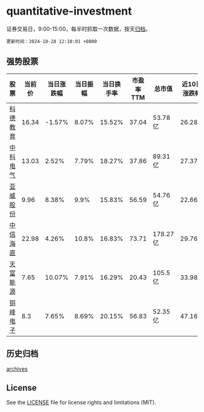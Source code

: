 # quantitative-investment

证券交易日，9:00-15:00，每半时抓取一次数据，按天[归档](archives)。

`更新时间：2024-10-28 12:10:01 +0800`

## 强势股票

|股票|当前价|当日涨跌幅|当日振幅|当日换手率|市盈率TTM|总市值|近10日涨跌幅|
|----|----|----|----|----|----|----|----|
|[科德教育](https://xueqiu.com/S/SZ300192)|16.34|-1.57%|8.07%|15.52%|37.04|53.78亿|26.28%|
|[中科电气](https://xueqiu.com/S/SZ300035)|13.03|2.52%|7.79%|18.27%|37.86|89.31亿|27.37%|
|[亚威股份](https://xueqiu.com/S/SZ002559)|9.96|8.38%|9.9%|15.83%|56.59|54.76亿|22.66%|
|[中信海直](https://xueqiu.com/S/SZ000099)|22.98|4.26%|10.8%|16.83%|73.71|178.27亿|29.76%|
|[天富能源](https://xueqiu.com/S/SH600509)|7.65|10.07%|7.91%|16.29%|20.43|105.5亿|33.98%|
|[铜峰电子](https://xueqiu.com/S/SH600237)|8.3|7.65%|8.69%|20.15%|56.83|52.35亿|47.16%|

## 历史归档

[archives](archives)

## License

See the [LICENSE](LICENSE) file for license rights and limitations (MIT).